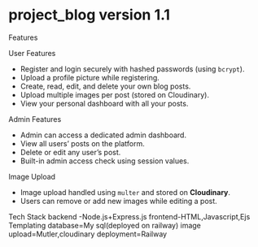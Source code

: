 # project_blog version 1.1
 Features

  User Features
- Register and login securely with hashed passwords (using `bcrypt`).
- Upload a profile picture while registering.
- Create, read, edit, and delete your own blog posts.
- Upload multiple images per post (stored on Cloudinary).
- View your personal dashboard with all your posts.

 Admin Features
- Admin can access a dedicated admin dashboard.
- View all users’ posts on the platform.
- Delete or edit any user’s post.
- Built-in admin access check using session values.

Image Upload
- Image upload handled using `multer` and stored on **Cloudinary**.
- Users can remove or add new images while editing a post.

Tech Stack 
backend -Node.js+Express.js
frontend-HTML,Javascript,Ejs Templating
database=My sql(deployed on railway)
image upload=Mutler,cloudinary 
deployment=Railway

